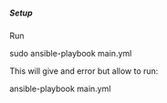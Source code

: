 ##### Setup

Run

sudo ansible-playbook main.yml

This will give and error but allow to run:

ansible-playbook main.yml